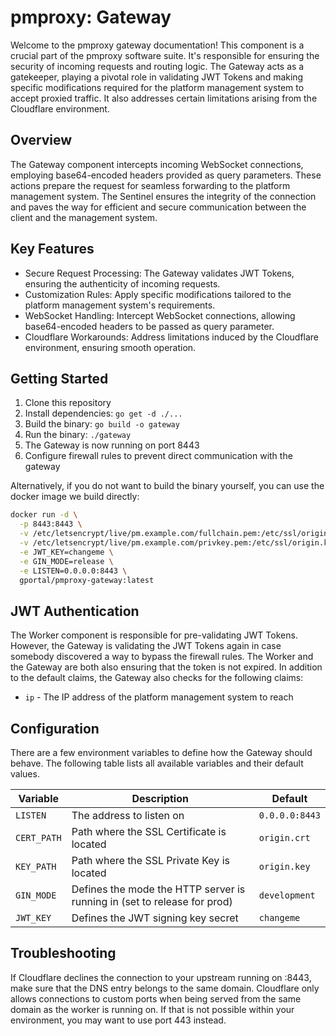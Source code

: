 # pmproxy: Gateway

Welcome to the pmproxy gateway documentation! This component is a crucial part of the pmproxy software suite. It's responsible for ensuring the security of incoming requests and routing logic. The Gateway acts as a gatekeeper, playing a pivotal role in validating JWT Tokens and making specific modifications required for the platform management system to accept proxied traffic. It also addresses certain limitations arising from the Cloudflare environment.

## Overview

The Gateway component intercepts incoming WebSocket connections, employing base64-encoded headers provided as query parameters. These actions prepare the request for seamless forwarding to the platform management system. The Sentinel ensures the integrity of the connection and paves the way for efficient and secure communication between the client and the management system.

## Key Features

- Secure Request Processing: The Gateway validates JWT Tokens, ensuring the authenticity of incoming requests.
- Customization Rules: Apply specific modifications tailored to the platform management system's requirements.
- WebSocket Handling: Intercept WebSocket connections, allowing base64-encoded headers to be passed as query parameter.
- Cloudflare Workarounds: Address limitations induced by the Cloudflare environment, ensuring smooth operation.

## Getting Started

1. Clone this repository
2. Install dependencies: `go get -d ./...`
3. Build the binary: `go build -o gateway`
4. Run the binary: `./gateway`
5. The Gateway is now running on port 8443
6. Configure firewall rules to prevent direct communication with the gateway

Alternatively, if you do not want to build the binary yourself, you can use the docker image we build directly:
```bash
docker run -d \
  -p 8443:8443 \
  -v /etc/letsencrypt/live/pm.example.com/fullchain.pem:/etc/ssl/origin.crt:ro \
  -v /etc/letsencrypt/live/pm.example.com/privkey.pem:/etc/ssl/origin.key:ro \
  -e JWT_KEY=changeme \
  -e GIN_MODE=release \
  -e LISTEN=0.0.0.0:8443 \
  gportal/pmproxy-gateway:latest
```

## JWT Authentication
The Worker component is responsible for pre-validating JWT Tokens. However, the Gateway is validating the JWT Tokens again in case somebody discovered a way to bypass the firewall rules. The Worker and the Gateway are both also ensuring that the token is not expired.
In addition to the default claims, the Gateway also checks for the following claims:
* `ip` - The IP address of the platform management system to reach

## Configuration
There are a few environment variables to define how the Gateway should behave. The following table lists all available variables and their default values.

| Variable     | Description                                                               | Default        |
|--------------|---------------------------------------------------------------------------|----------------|
| `LISTEN`     | The address to listen on                                                  | `0.0.0.0:8443` |
| `CERT_PATH`  | Path where the SSL Certificate is located                                 | `origin.crt`   |
| `KEY_PATH`   | Path where the SSL Private Key is located                                 | `origin.key`   |
| `GIN_MODE`   | Defines the mode the HTTP server is running in (set to release for prod)  | `development`  |
| `JWT_KEY`    | Defines the JWT signing key secret                                        | `changeme`     |


## Troubleshooting
If Cloudflare declines the connection to your upstream running on :8443, make sure that the DNS entry belongs to the same domain.
Cloudflare only allows connections to custom ports when being served from the same domain as the worker is running on.
If that is not possible within your environment, you may want to use port 443 instead.

